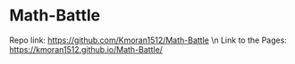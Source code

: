 # Math-Battle

Repo link: https://github.com/Kmoran1512/Math-Battle \n
Link to the Pages: https://kmoran1512.github.io/Math-Battle/
